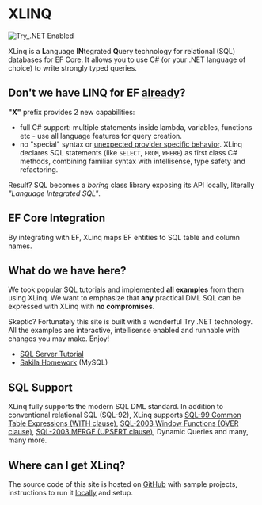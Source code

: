 # XLINQ

![Try_.NET Enabled](https://img.shields.io/badge/Try_.NET-Enabled-501078.svg)

XLinq is a **L**anguage **IN**tegrated **Q**uery technology for relational (SQL) databases for EF Core. It  allows you to use C# (or your .NET language of choice) to write strongly typed queries.

## Don't we have LINQ for EF [already](https://docs.microsoft.com/en-us/ef/core/querying/)?

**"X"** prefix provides 2 new capabilities:

- full C# support: multiple statements inside lambda, variables, functions etc - use all language features for query creation.
- no "special" syntax or [unexpected provider specific behavior](https://docs.microsoft.com/en-us/ef/core/querying/how-query-works/). XLinq declares SQL statements (like `SELECT`, `FROM`, `WHERE`) as first class C# methods, combining familiar syntax with intellisense, type safety and refactoring.

Result? SQL becomes a *boring* class library exposing its API locally, literally *"Language Integrated SQL"*.

## EF Core Integration

By integrating with EF, XLinq maps EF entities to SQL table and column names.

## What do we have here?

We took popular SQL tutorials and implemented **all examples** from them using XLinq. We want to emphasize that **any** practical DML SQL can be expressed with XLinq with **no compromises**.

Skeptic? Fortunately this site is built with a wonderful Try .NET technology. All the examples are interactive, intellisense enabled and runnable with changes you may make. Enjoy!

- [SQL Server Tutorial](docs/SqlServerTutorial/README.md)
- [Sakila Homework](docs/SakilaHomework/README.md) (MySQL)

## SQL Support

XLinq fully supports the modern SQL DML standard. In addition to conventional relational SQL (SQL-92), XLinq supports [SQL-99 Common Table Expressions (WITH clause)](https://stackoverflow.com/questions/4740748/when-to-use-common-table-expression-cte), [SQL-2003 Window Functions (OVER clause)](https://www.postgresql.org/docs/current/tutorial-window.html), [SQL-2003 MERGE (UPSERT clause)](https://en.wikipedia.org/wiki/Merge_(SQL)), Dynamic Queries and many, many more.

## Where can I get XLinq?

The source code of this site is hosted on [GitHub](https://github.com/streamx-co/xlinq.live) with sample projects, instructions to run it [locally](RunLocally.md) and setup.
